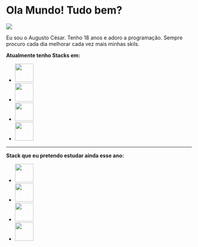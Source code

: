 <h1>Ola Mundo! Tudo bem?</h1>
<img src='https://github-readme-stats.vercel.app/api/top-langs/?username=AugustoTI&layout=compact&theme=material-palenight'>
    <p>
         Eu sou o Augusto César. Tenho 18 anos e adoro a programação. Sempre procuro 
         cada dia melhorar cada vez mais minhas skils.
    </p>
    <b>Atualmente tenho Stacks em:</b>
    <ul>
        <li><img width='50' src="https://img.icons8.com/nolan/64/html-5.png"/></li>
        <li><img width='50' src="https://img.icons8.com/external-justicon-lineal-color-justicon/64/000000/external-css-file-file-type-justicon-lineal-color-justicon.png"/></li>
        <li><img width='50' src="https://img.icons8.com/color/48/000000/javascript--v2.png"/></li>
        <li><img width='50' src="https://img.icons8.com/color/48/000000/git.png"/></li>
    </ul>
    <hr>
    <b>Stack que eu pretendo estudar ainda esse ano:</b>
    <ul>
        <li><img width='50' src="https://img.icons8.com/dusk/64/000000/webpack.png"/></li>
        <li><img width='50' src="https://img.icons8.com/ultraviolet/40/000000/react--v2.png"/></li>
        <li><img width='50' src="https://img.icons8.com/color/48/000000/mongodb.png"/></li>
        <li><img width='50' src="https://img.icons8.com/color/48/000000/nodejs.png"/></li>
    </ul>
